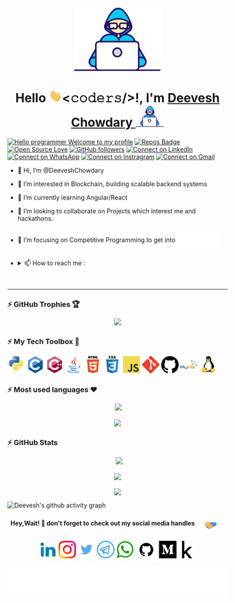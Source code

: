 <p align="center">
<img src="https://github.com/DeeveshChowdary/DeeveshChowdary/blob/main/images/Developer.gif" width="200px">
</p>

<h1 align="center">Hello <img src="https://raw.githubusercontent.com/ABSphreak/ABSphreak/master/gifs/Hi.gif" width="30px" style="max-width:100%;"><𝚌𝚘𝚍𝚎𝚛𝚜/>!, I'm <a href=""> Deevesh Chowdary </a><img src="https://github.com/DeeveshChowdary/DeeveshChowdary/blob/main/images/Developer.gif" width="65px"></h1>

[![Hello programmer Welcome to my profile](https://img.shields.io/badge/Hello,Programmer!-Welcome-orange.svg?style=flat&logo=github)](https://github.com/DeeveshChowdary)
[![Repos Badge](https://badges.pufler.dev/repos/DeeveshChowdary)](https://github.com/DeeveshChowdary?tab=repositories) 
[![Open Source Love](https://badges.frapsoft.com/os/v1/open-source.svg?v=103)](https://github.com/DeeveshChowdary) 
[![GitHub followers](https://img.shields.io/github/followers/DeeveshChowdary?style=social)](https://github.com/DeeveshChowdary?tab=followers)
[![Connect on LinkedIn](https://img.shields.io/badge/--linkedin?label=LinkedIn&logo=LinkedIn&style=social)](https://www.linkedin.com/in/gdeeveshc/)
[![Connect on WhatsApp](https://img.shields.io/badge/--WhatsApp?label=WhatsApp&logo=WhatsApp&style=social)](https://wa.me/9032973619)
[![Connect on Instragram](https://img.shields.io/badge/--Instagram?label=Instagram&logo=Instagram&style=social)](https://www.instagram.com/dc._.g/)
[![Connect on Gmail](https://img.shields.io/badge/--Gmail?label=Gmail&logo=Gmail&style=social)](mailto:chowdarydevesh@gmail.com)

- 👋 Hi, I’m @DeeveshChowdary
- 👀 I’m interested in Blockchain, building scalable backend systems
- 🌱 I’m currently learning Angular/React
- 💞️ I’m looking to collaborate on Projects which interest me and hackathons.
- 🎯 I’m focusing on Competitive Programming to get into <img align="center" src="https://github.com/DeeveshChowdary/DeeveshChowdary/blob/main/images/FAANG-3.gif" width="100px" />
- <details> 
  <summary>📫  How to reach me :</summary> 
  
  <a href="https://wa.me/9032973619" target="blank"><img align="center" src="https://github.com/DeeveshChowdary/DeeveshChowdary/blob/main/images/whatsapp(color).png" width="27px" /> </a> 
  <a href="https://t.me/CosmicCommander" target="blank"><img align="center" src="https://github.com/DeeveshChowdary/DeeveshChowdary/blob/main/images/telegram(color).png" width="27px" /> </a> 
  <a href="https://www.linkedin.com/in/gdeeveshc/" target="blank"><img align="center" src="https://github.com/DeeveshChowdary/DeeveshChowdary/blob/main/images/linked(color).png" width="27px" /> </a> 
  <a href="https://www.instagram.com/dc._.g/" target="blank"><img align="center" src="https://github.com/DeeveshChowdary/DeeveshChowdary/blob/main/images/Instagram%20(1).svg" width="27px" /> </a> 
  <a href="https://twitter.com/devesh_gdc" target="blank"><img align="center" src="https://github.com/DeeveshChowdary/DeeveshChowdary/blob/main/images/twitter(color).png" width="27px" /> </a> 
  <a href="mailto:chowdarydevesh@gmail.com"> <img src="https://github.com/DeeveshChowdary/DeeveshChowdary/blob/main/images/Gmail_icon_(2020).svg" width="27px"/> </a>
</details>
<br>
<hr>

### :zap: GitHub Trophies 🏆

<p align="center">
  <a href="https://github.com/ryo-ma/github-profile-trophy" target="_blank">
    <img src="https://github-profile-trophy.vercel.app/?username=DeeveshChowdary&column=8&margin-w=15&margin-h=15&no-bg=true&no-frame=true&theme=juicyfresh"/>
  </a>
</p> 


### :zap: My Tech Toolbox 🧰

<p align="left">
  <code><img src="https://github.com/DeeveshChowdary/DeeveshChowdary/blob/main/images/python-original.svg" alt="python" width="40" height="40"/></code> 
  <code><img src="https://github.com/DeeveshChowdary/DeeveshChowdary/blob/main/images/c-original.svg" alt="C" width="40" height="40"/></code>
  <code><img src="https://github.com/DeeveshChowdary/DeeveshChowdary/blob/main/images/cplusplus-original.svg" alt="C++" width="40" height="40"/></code> 
  <code><img src="https://github.com/DeeveshChowdary/DeeveshChowdary/blob/main/images/java-original.svg" alt="Java" width="40" height="40"/></code> 
  <code><img src="https://github.com/DeeveshChowdary/DeeveshChowdary/blob/main/images/html5-original-wordmark.svg" alt="html5" height="40"/></code> 
  <code><img src="https://github.com/DeeveshChowdary/DeeveshChowdary/blob/main/images/css3-original-wordmark.svg" alt="css3" height="40"/></code> 
  <code><img src="https://github.com/DeeveshChowdary/DeeveshChowdary/blob/main/images/javascript-original.svg" alt="JavaScript" width="40" height="40"/></code> 
  <code><img src="https://github.com/DeeveshChowdary/DeeveshChowdary/blob/main/images/git-scm-icon.svg" alt="git" width="40" height="40"/></code> 
  <code><img src="https://github.com/DeeveshChowdary/DeeveshChowdary/blob/main/images/github.svg" alt="github" width="40" height="40"/></code> 
  <code><img src="https://github.com/DeeveshChowdary/DeeveshChowdary/blob/main/images/mysql-original-wordmark.svg" alt="mysql" width="40" height="40"/></code>
  <code><img src="https://github.com/DeeveshChowdary/DeeveshChowdary/blob/main/images/linux-original.svg" alt="Linux" width="40" height="40"/></code>
</p>

### :zap: Most used languages ❤️

<p align="center">&nbsp;<img src= "https://github-readme-stats.vercel.app/api/top-langs/?username=DeeveshChowdary&layout=compact&hide=html&theme=dracula&hide_border=true"><br>
    <img src= "https://github-profile-summary-cards.vercel.app/api/cards/repos-per-language?username=DeeveshChowdary&theme=dracula" alt=""><br>
    <img src= "https://github-profile-summary-cards.vercel.app/api/cards/most-commit-language?username=DeeveshChowdary&theme=dracula">
</p>

### :zap: GitHub Stats

<p align="center">&nbsp;
  <img align="center" src="https://github-readme-stats.vercel.app/api?username=DeeveshChowdary&show_icons=true&hide_border=true&show_owner=true&title_color=FFFF00&theme=dark&custom_title=Deevesh's GitHub stats &layout=compact" /><br><br>
<img align="center" src="https://github-readme-streak-stats.herokuapp.com/?user=DeeveshChowdary&theme=radical&custom_title=streak-stats&hide_border=true&layout=compact" /><br><br>
<img align="center" src="https://github-profile-summary-cards.vercel.app/api/cards/profile-details?username=DeeveshChowdary&theme=dracula" />
 
</p>


![Deevesh's github activity graph](https://activity-graph.herokuapp.com/graph?username=DeeveshChowdary&theme=dracula&layout=compact&title_color=FF69B4&hide_border=true&area=true)

 <h4 align="center">Hey,Wait! 👋 don't forget to check out my social media handles <img align="center" src="https://github.com/DeeveshChowdary/DeeveshChowdary/blob/main/images/Handshake.gif" height="30px"></h4>
 
 <p align="center">
  <code><a href="https://www.linkedin.com/in/gdeeveshc/"><img align="center" src="https://github.com/DeeveshChowdary/DeeveshChowdary/blob/main/images/linked(color).png" alt="Deevesh's linkedin" width="40px" /></a></code>  
  <code><a href="https://www.instagram.com/dc._.g/" target="blank"><img align="center" src="https://github.com/DeeveshChowdary/DeeveshChowdary/blob/main/images/Instagram%20(1).svg" alt="Deevesh's Instagram" width="40px" /></a></code>
  <code><a href="https://twitter.com/devesh_gdc" target="blank"><img align="center" src="https://github.com/DeeveshChowdary/DeeveshChowdary/blob/main/images/twitter(color).png" width="40px" /></a></code>
  <code><a href="https://t.me/CosmicCommander" target="blank"><img align="center" src="https://github.com/DeeveshChowdary/DeeveshChowdary/blob/main/images/telegram(color).png" width="40px" /></a></code>
  <code><a href="https://wa.me/919032973619" target="blank"><img align="center" src="https://github.com/DeeveshChowdary/DeeveshChowdary/blob/main/images/whatsapp(color).png" width="40px" /></a></code>
  <code><a href="https://github.com/DeeveshChowdary" target="blank"><img align="center" src="https://github.com/DeeveshChowdary/DeeveshChowdary/blob/main/images/github(color).png" width="50px"/></a></code> 
  <code><a href="https://medium.com/@chowdarydevesh" target="blank"><img align="center" src="https://github.com/DeeveshChowdary/DeeveshChowdary/blob/main/images/medium.svg" width="40px"/></a></code>
  <code><a href="https://www.kaggle.com/gdeeveshchowdary" target="blank"><img align="center" src="https://github.com/DeeveshChowdary/DeeveshChowdary/blob/main/images/kaggle.svg" width="40px"/></a></code>
</p>

<img align='center' height="70" alt="Thanks for visiting my profile! " width="100%" src="https://github.com/DeeveshChowdary/DeeveshChowdary/blob/main/images/marquee.svg"/>

<!---
DeeveshChowdary/DeeveshChowdary is a ✨ special ✨ repository because its `README.md` (this file) appears on your GitHub profile.
You can click the Preview link to take a look at your changes.
--->

<!-- ![](https://komarev.com/ghpvc/?username=DeeveshChowdary) -->
